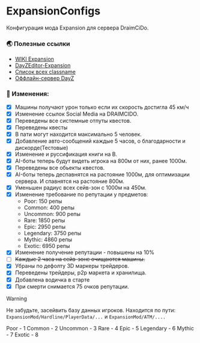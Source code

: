# ExpansionConfigs

Конфигурация мода Expansion для сервера DraimCiDo.

### :earth_asia: Полезные ссылки
- [WIKI Expansion](https://github.com/salutesh/DayZ-Expansion-Scripts/wiki)
- [DayZEditor-Expansion](https://github.com/Shawminator/DayZeEditor/releases)
- [Список всех classname](https://github.com/CypherMediaGIT/DayZClassNames2020/blob/master/classname2020)
- [Оффлайн-сервер DayZ](https://github.com/Arkensor/DayZCommunityOfflineMode)
### :rocket: Изменения:
- [x] Машины получают урон только если их скорость достигла 45 км/ч
- [x] Изменение ссылок Social Media на DRAIMCIDO.
- [x] Переведены все системные отпуты квестов.
- [x] Переведены квесты
- [x] В пати могут находится максимально 5 человек.
- [x] Добавление авто-сообщений каждые 5 часов, о благодарности и дискорде(Тестовые)
- [x] Изменение и руссификация книги на B.
- [x] AI-боты теперь будут видеть игрока на 800м от них, ранее 1000м.
- [x] Переведены все обьекты квестов.
- [x] AI-боты теперь деспавнятся на растояние 1000м, для оптимизации сервера. И спавнятся на растояние 800м.
- [x] Уменьшен радиус всех сейв-зон с 1000м на 450м.
- [x] Изменение требование по репутации у предметов:
    - Poor: 150 репы
    - Common: 400 репы
    - Uncommon: 900 репы
    - Rare: 1850 репы
    - Epic: 2950 репы
    - Legendary: 3750 репы
    - Mythic: 4860 репы
    - Exotic: 6950 репы
- [x] Изменение получение репутации - повышены на 10%
- [ ] ~~Каждые 2 часа на сейв-зоне очищаются машины.~~
- [x] Убраны по дефолту 3D маркеры трейдеров.
- [x] Переведены трейдеры, p2p маркета и хранилища.
- [x] Добавлена водичка в старте
- [x] При смерти снимается 75 очков репутации.

> [!WARNING]
> Не забудьте, засейвить базу данных игроков.
> Находится по пути: ```ExpansionMod/Hardline/PlayerData/...``` и ```ExpansionMod/ATM/....```


Poor - 1
Common - 2
Uncommon - 3
Rare - 4
Epic - 5
Legendary - 6
Mythic - 7
Exotic - 8